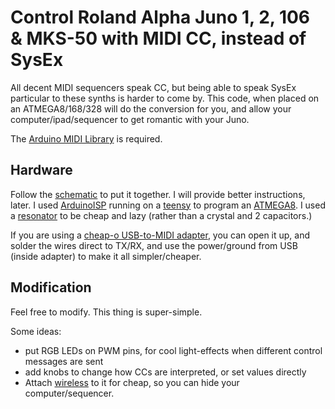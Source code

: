 # Control Roland Alpha Juno 1, 2, 106 & MKS-50 with MIDI CC, instead of SysEx

All decent MIDI sequencers speak CC, but being able to speak SysEx particular to these synths is harder to come by.  This code, when placed on an ATMEGA8/168/328 will do the conversion for you, and allow your computer/ipad/sequencer to get romantic with your Juno.

The [Arduino MIDI Library] is required.

## Hardware

Follow the [schematic] to put it together. I will provide better instructions, later. I used [ArduinoISP] running on a [teensy] to program an [ATMEGA8]. I used a [resonator] to be cheap and lazy (rather than a crystal and 2 capacitors.)

If you are using a [cheap-o USB-to-MIDI adapter], you can open it up, and solder the wires direct to TX/RX, and use the power/ground from USB (inside adapter) to make it all simpler/cheaper.

## Modification

Feel free to modify. This thing is super-simple.

Some ideas:
* put RGB LEDs on PWM pins, for cool light-effects when different control messages are sent
* add knobs to change how CCs are interpreted, or set values directly
* Attach [wireless] to it for cheap, so you can hide your computer/sequencer.


[ATMEGA8]: http://www.mouser.com/ProductDetail/Atmel/ATMEGA8-16PU/?qs=7JStj%2fjQ2SHlSx6QootzDTUTMpkFcVaHHuOB6ZSDMnk%3d
[resonator]: http://www.mouser.com/Search/ProductDetail.aspx?R=HWZT-16.00MDvirtualkey52750000virtualkey815-HWZT-16.00MD
[ArduinoISP]: http://arduino.cc/en/Tutorial/ArduinoISP
[Arduino MIDI Library]: http://arduino.cc/playground/Main/MIDILibrary
[wireless]: http://www.sparkfun.com/products/10532
[teensy]: http://www.pjrc.com/store/teensy.html
[cheap-o USB-to-MIDI adapter]: https://www.google.com/search?q=midi+to+usb&tbm=shop&tbs=p_ord:p
[schematic]: https://github.com/konsumer/junosex/raw/master/schematic.png